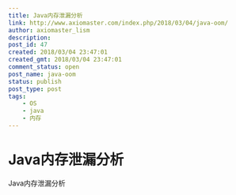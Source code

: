```yaml
---
title: Java内存泄漏分析
link: http://www.axiomaster.com/index.php/2018/03/04/java-oom/
author: axiomaster_lism
description: 
post_id: 47
created: 2018/03/04 23:47:01
created_gmt: 2018/03/04 23:47:01
comment_status: open
post_name: java-oom
status: publish
post_type: post
tags:
    - OS
    - java
    - 内存
---
```


# Java内存泄漏分析

Java内存泄漏分析